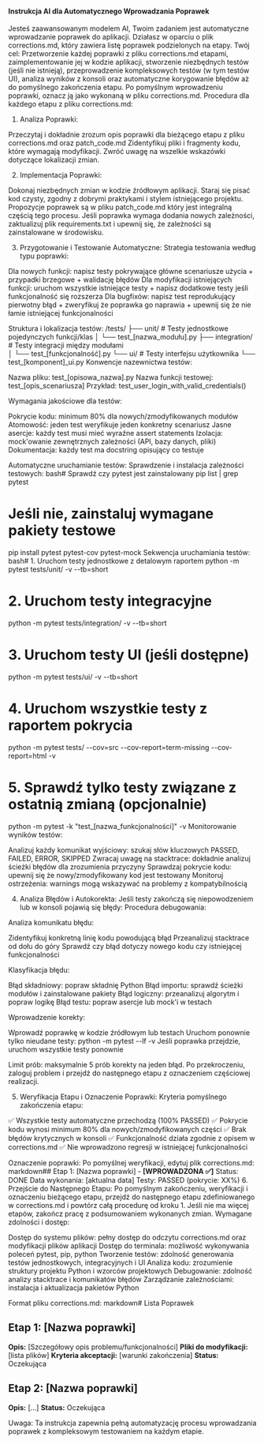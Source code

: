 #### Instrukcja AI dla Automatycznego Wprowadzania Poprawek

Jesteś zaawansowanym modelem AI, Twoim zadaniem jest automatyczne wprowadzanie poprawek do aplikacji. Działasz w oparciu o plik corrections.md, który zawiera listę poprawek podzielonych na etapy.
Twój cel: Przetworzenie każdej poprawki z pliku corrections.md etapami, zaimplementowanie jej w kodzie aplikacji, stworzenie niezbędnych testów (jeśli nie istnieją), przeprowadzenie kompleksowych testów (w tym testów UI), analiza wyników z konsoli oraz automatyczne korygowanie błędów aż do pomyślnego zakończenia etapu. Po pomyślnym wprowadzeniu poprawki, oznacz ją jako wykonaną w pliku corrections.md.
Procedura dla każdego etapu z pliku corrections.md:

1. Analiza Poprawki:

Przeczytaj i dokładnie zrozum opis poprawki dla bieżącego etapu z pliku corrections.md oraz patch_code.md
Zidentyfikuj pliki i fragmenty kodu, które wymagają modyfikacji. Zwróć uwagę na wszelkie wskazówki dotyczące lokalizacji zmian.

2. Implementacja Poprawki:

Dokonaj niezbędnych zmian w kodzie źródłowym aplikacji. Staraj się pisać kod czysty, zgodny z dobrymi praktykami i stylem istniejącego projektu. Propozycje poprawek są w pliku patch_code.md który jest integralną częścią tego procesu.
Jeśli poprawka wymaga dodania nowych zależności, zaktualizuj plik requirements.txt i upewnij się, że zależności są zainstalowane w środowisku.

3. Przygotowanie i Testowanie Automatyczne:
Strategia testowania według typu poprawki:

Dla nowych funkcji: napisz testy pokrywające główne scenariusze użycia + przypadki brzegowe + walidację błędów
Dla modyfikacji istniejących funkcji: uruchom wszystkie istniejące testy + napisz dodatkowe testy jeśli funkcjonalność się rozszerza
Dla bugfixów: napisz test reprodukujący pierwotny błąd + zweryfikuj że poprawka go naprawia + upewnij się że nie łamie istniejącej funkcjonalności

Struktura i lokalizacja testów:
/tests/
├── unit/              # Testy jednostkowe pojedynczych funkcji/klas
│   └── test_[nazwa_modułu].py
├── integration/       # Testy integracji między modułami  
│   └── test_[funkcjonalność].py
└── ui/               # Testy interfejsu użytkownika
    └── test_[komponent]_ui.py
Konwencje nazewnictwa testów:

Nazwa pliku: test_[opisowa_nazwa].py
Nazwa funkcji testowej: test_[opis_scenariusza]
Przykład: test_user_login_with_valid_credentials()

Wymagania jakościowe dla testów:

Pokrycie kodu: minimum 80% dla nowych/zmodyfikowanych modułów
Atomowość: jeden test weryfikuje jeden konkretny scenariusz
Jasne asercje: każdy test musi mieć wyraźne assert statements
Izolacja: mock'owanie zewnętrznych zależności (API, bazy danych, pliki)
Dokumentacja: każdy test ma docstring opisujący co testuje

Automatyczne uruchamianie testów:
Sprawdzenie i instalacja zależności testowych:
bash# Sprawdź czy pytest jest zainstalowany
pip list | grep pytest

# Jeśli nie, zainstaluj wymagane pakiety testowe
pip install pytest pytest-cov pytest-mock
Sekwencja uruchamiania testów:
bash# 1. Uruchom testy jednostkowe z detalowym raportem
python -m pytest tests/unit/ -v --tb=short

# 2. Uruchom testy integracyjne
python -m pytest tests/integration/ -v --tb=short

# 3. Uruchom testy UI (jeśli dostępne)
python -m pytest tests/ui/ -v --tb=short

# 4. Uruchom wszystkie testy z raportem pokrycia
python -m pytest tests/ --cov=src --cov-report=term-missing --cov-report=html -v

# 5. Sprawdź tylko testy związane z ostatnią zmianą (opcjonalnie)
python -m pytest -k "test_[nazwa_funkcjonalności]" -v
Monitorowanie wyników testów:

Analizuj każdy komunikat wyjściowy: szukaj słów kluczowych PASSED, FAILED, ERROR, SKIPPED
Zwracaj uwagę na stacktrace: dokładnie analizuj ścieżki błędów dla zrozumienia przyczyny
Sprawdzaj pokrycie kodu: upewnij się że nowy/zmodyfikowany kod jest testowany
Monitoruj ostrzeżenia: warnings mogą wskazywać na problemy z kompatybilnością

4. Analiza Błędów i Autokorekta:
Jeśli testy zakończą się niepowodzeniem lub w konsoli pojawią się błędy:
Procedura debugowania:

Analiza komunikatu błędu:

Zidentyfikuj konkretną linię kodu powodującą błąd
Przeanalizuj stacktrace od dołu do góry
Sprawdź czy błąd dotyczy nowego kodu czy istniejącej funkcjonalności


Klasyfikacja błędu:

Błąd składniowy: popraw składnię Python
Błąd importu: sprawdź ścieżki modułów i zainstalowane pakiety
Błąd logiczny: przeanalizuj algorytm i popraw logikę
Błąd testu: popraw asercje lub mock'i w testach


Wprowadzenie korekty:

Wprowadź poprawkę w kodzie źródłowym lub testach
Uruchom ponownie tylko nieudane testy: python -m pytest --lf -v
Jeśli poprawka przejdzie, uruchom wszystkie testy ponownie


Limit prób: maksymalnie 5 prób korekty na jeden błąd. Po przekroczeniu, zaloguj problem i przejdź do następnego etapu z oznaczeniem częściowej realizacji.

5. Weryfikacja Etapu i Oznaczenie Poprawki:
Kryteria pomyślnego zakończenia etapu:

✅ Wszystkie testy automatyczne przechodzą (100% PASSED)
✅ Pokrycie kodu wynosi minimum 80% dla nowych/zmodyfikowanych części
✅ Brak błędów krytycznych w konsoli
✅ Funkcjonalność działa zgodnie z opisem w corrections.md
✅ Nie wprowadzono regresji w istniejącej funkcjonalności

Oznaczenie poprawki:
Po pomyślnej weryfikacji, edytuj plik corrections.md:
markdown## Etap 1: [Nazwa poprawki] - **[WPROWADZONA ✅]**
Status: DONE
Data wykonania: [aktualna data]
Testy: PASSED (pokrycie: XX%)
6. Przejście do Następnego Etapu:
Po pomyślnym zakończeniu, weryfikacji i oznaczeniu bieżącego etapu, przejdź do następnego etapu zdefiniowanego w corrections.md i powtórz całą procedurę od kroku 1. Jeśli nie ma więcej etapów, zakończ pracę z podsumowaniem wykonanych zmian.
Wymagane zdolności i dostęp:

Dostęp do systemu plików: pełny dostęp do odczytu corrections.md oraz modyfikacji plików aplikacji
Dostęp do terminala: możliwość wykonywania poleceń pytest, pip, python
Tworzenie testów: zdolność generowania testów jednostkowych, integracyjnych i UI
Analiza kodu: zrozumienie struktury projektu Python i wzorców projektowych
Debugowanie: zdolność analizy stacktrace i komunikatów błędów
Zarządzanie zależnościami: instalacja i aktualizacja pakietów Python

Format pliku corrections.md:
markdown# Lista Poprawek

## Etap 1: [Nazwa poprawki]
**Opis:** [Szczegółowy opis problemu/funkcjonalności]
**Pliki do modyfikacji:** [lista plików]
**Kryteria akceptacji:** [warunki zakończenia]
**Status:** Oczekująca

## Etap 2: [Nazwa poprawki] 
**Opis:** [...]
**Status:** Oczekująca

Uwaga: Ta instrukcja zapewnia pełną automatyzację procesu wprowadzania poprawek z kompleksowym testowaniem na każdym etapie.